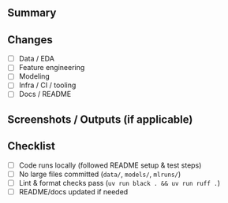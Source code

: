 ## Summary
<!-- Short description of what this PR does -->

## Changes
- [ ] Data / EDA
- [ ] Feature engineering
- [ ] Modeling
- [ ] Infra / CI / tooling
- [ ] Docs / README

## Screenshots / Outputs (if applicable)
<!-- Plots, metrics, or logs that show results -->

## Checklist
- [ ] Code runs locally (followed README setup & test steps)
- [ ] No large files committed (`data/`, `models/`, `mlruns/`)
- [ ] Lint & format checks pass (`uv run black . && uv run ruff .`)
- [ ] README/docs updated if needed
